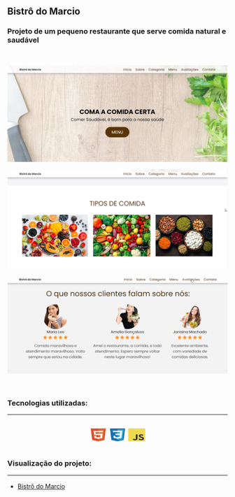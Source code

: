 ##  Bistrô do Marcio
### Projeto de um pequeno restaurante que serve comida natural e saudável
<br>
<p float="center">
  <img src="screenshot.do.projeto.png"></img><p>
  <img src="screenshot.do.projeto2.png"></img><p>
  <img src="screenshot.do.projeto3.png"></img>
</p>
<br>

### Tecnologias utilizadas:
<hr>
<br>
<div align="center">
  <img align="center" alt="HTML" height="30" width="40" src="https://raw.githubusercontent.com/devicons/devicon/master/icons/html5/html5-original.svg">
  <img align="center" alt="CSS" height="30" width="40" src="https://raw.githubusercontent.com/devicons/devicon/master/icons/css3/css3-original.svg">
  <img align="center" alt="JavaScript" height="30" width="40" src="https://raw.githubusercontent.com/devicons/devicon/master/icons/javascript/javascript-original.svg">
</div>
<br>

### Visualização do projeto: <hr>

- [Bistrô do Marcio](https://pizzaria-b7web.netlify.app/)

